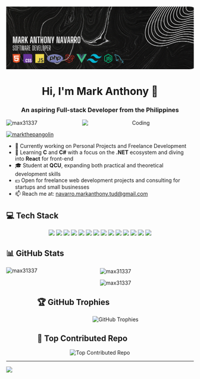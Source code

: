 ![MasterHead](https://github.com/max31337/max31337/raw/main/assets/my-banner-image.png)

<h1 align="center">Hi, I'm Mark Anthony 👋</h1>
<h3 align="center">An aspiring Full-stack Developer from the Philippines</h3>

<p align="center">
  <img align="right" alt="Coding" width="300" src="https://media.tenor.com/YUzRkMOL-3EAAAAM/programming-computer-frog.gif">
</p>

<p align="left">
  <img src="https://komarev.com/ghpvc/?username=max31337&label=Profile%20views&color=0e75b6&style=flat" alt="max31337" />
</p>

<p align="left">
  <a href="https://twitter.com/markthepangolin" target="_blank">
    <img src="https://img.shields.io/twitter/follow/markthepangolin?logo=twitter&style=for-the-badge" alt="markthepangolin" />
  </a>
</p>

- 🔭 Currently working on Personal Projects and Freelance Development
- 🌱 Learning **C** and **C#** with a focus on the **.NET** ecosystem and diving into **React** for front-end
- 🎓 Student at **QCU**, expanding both practical and theoretical development skills
- 💵 Open for freelance web development projects and consulting for startups and small businesses
- 📫 Reach me at: navarro.markanthony.tud@gmail.com

## 💻 Tech Stack
<p align="center">
  <img src="https://img.shields.io/badge/html5-%23E34F26.svg?style=for-the-badge&logo=html5&logoColor=white" />
  <img src="https://img.shields.io/badge/css3-%231572B6.svg?style=for-the-badge&logo=css3&logoColor=white" />
  <img src="https://img.shields.io/badge/javascript-%23323330.svg?style=for-the-badge&logo=javascript&logoColor=%23F7DF1E" />
  <img src="https://img.shields.io/badge/vue.js-%2335495e.svg?style=for-the-badge&logo=vue.js&logoColor=%234FC08D" />
  <img src="https://img.shields.io/badge/node.js-%2343853D.svg?style=for-the-badge&logo=node.js&logoColor=white" />
  <img src="https://img.shields.io/badge/next.js-%23000000.svg?style=for-the-badge&logo=next.js&logoColor=white" />
  <img src="https://img.shields.io/badge/laravel-%23FF2D20.svg?style=for-the-badge&logo=laravel&logoColor=white" />
  <img src="https://img.shields.io/badge/tailwindcss-%2338B2AC.svg?style=for-the-badge&logo=tailwind-css&logoColor=white" />
  <img src="https://img.shields.io/badge/sql-%2300599C.svg?style=for-the-badge&logo=microsoft-sql-server&logoColor=white" />
  <img src="https://img.shields.io/badge/mysql-%2300f.svg?style=for-the-badge&logo=mysql&logoColor=white" />
  <img src="https://img.shields.io/badge/c%23-%23239120.svg?style=for-the-badge&logo=csharp&logoColor=white" />
  <img src="https://img.shields.io/badge/.NET-5C2D91?style=for-the-badge&logo=.net&logoColor=white" />
  <img src="https://img.shields.io/badge/alpinejs-white.svg?style=for-the-badge&logo=alpinedotjs&logoColor=%238BC0D0" />
  <img src="https://img.shields.io/badge/chart.js-F5788D.svg?style=for-the-badge&logo=chart.js&logoColor=white" />
</p>

## 📊 GitHub Stats
<p align="center">
  <img align="left" height="200px" src="https://github-readme-stats.vercel.app/api/top-langs?username=max31337&show_icons=true&locale=en&layout=compact&theme=dracula" alt="max31337" />
  <img align="center" height="200px" width="455px" src="https://github-readme-stats.vercel.app/api?username=max31337&show_icons=true&locale=en&theme=dracula" alt="max31337" />
</p>

<p align="center">
  <img src="https://github-readme-streak-stats.herokuapp.com/?user=max31337&theme=dracula" alt="max31337" />
</p>

## 🏆 GitHub Trophies
<p align="center">
  <img src="https://github-profile-trophy.vercel.app/?username=max31337&theme=radical&no-frame=false&no-bg=true&margin-w=4" alt="GitHub Trophies" />
</p>


## 🚀 Top Contributed Repo
<p align="center">
  <img src="https://github-contributor-stats.vercel.app/api?username=max31337&limit=5&theme=dark&combine_all_yearly_contributions=true" alt="Top Contributed Repo" />
</p>

---

[![](https://visitcount.itsvg.in/api?id=max31337&icon=0&color=0)](https://visitcount.itsvg.in)
